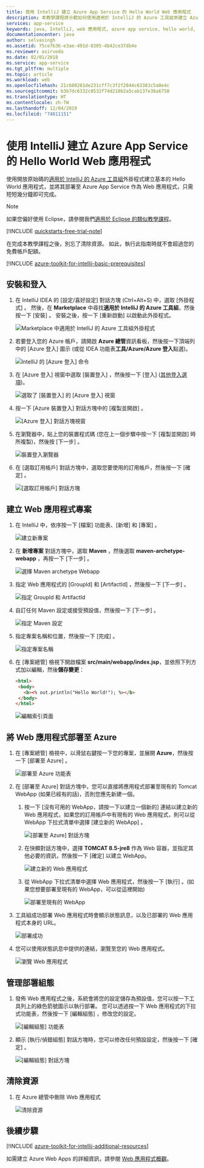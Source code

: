 ```yaml
---
title: 使用 IntelliJ 建立 Azure App Service 的 Hello World Web 應用程式
description: 本教學課程將示範如何使用適用於 IntelliJ 的 Azure 工具組來建立 Azure 的 Hello World Web 應用程式。
services: app-service
keywords: java, IntelliJ, web 應用程式, azure app service, hello world, 快速入門
documentationcenter: java
author: selvasingh
ms.assetid: 75ce7b36-e3ae-491d-8305-4b42ce37db4e
ms.reviewer: asirveda
ms.date: 02/01/2018
ms.service: app-service
ms.tgt_pltfrm: multiple
ms.topic: article
ms.workload: web
ms.openlocfilehash: 21c680281de231cff7c3f2f2044c63383c5a0e4c
ms.sourcegitcommit: b3b7dc6332c0532f74d210b2a5cab137e38a6750
ms.translationtype: HT
ms.contentlocale: zh-TW
ms.lasthandoff: 12/04/2019
ms.locfileid: "74811151"
---
```

# <a name="create-a-hello-world-web-app-for-azure-app-service-using-intellij"></a>使用 IntelliJ 建立 Azure App Service 的 Hello World Web 應用程式

使用開放原始碼的[適用於 IntelliJ 的 Azure 工具組](https://plugins.jetbrains.com/plugin/8053)外掛程式建立基本的 Hello World 應用程式，並將其部署至 Azure App Service 作為 Web 應用程式，只需短短幾分鐘即可完成。

> [!NOTE]
>
> 如果您偏好使用 Eclipse，請參閱我們[適用於 Eclipse 的類似教學課程][eclipse-hello-world]。
>
>[!INCLUDE [quickstarts-free-trial-note](../includes/quickstarts-free-trial-note.md)]
>
> 在完成本教學課程之後，別忘了清除資源。 如此，執行此指南時就不會超過您的免費帳戶配額。
>

[!INCLUDE [azure-toolkit-for-intellij-basic-prerequisites](../includes/azure-toolkit-for-intellij-basic-prerequisites.md)]

## <a name="installation-and-sign-in"></a>安裝和登入

1. 在 IntelliJ IDEA 的 [設定/喜好設定] 對話方塊 (Ctrl+Alt+S) 中，選取 [外掛程式]  。 然後，在 **Marketplace** 中尋找**適用於 IntelliJ 的 Azure 工具組**，然後按一下 [安裝]  。 安裝之後，按一下 [重新啟動]  以啟動此外掛程式。 

   ![Marketplace 中適用於 IntelliJ 的 Azure 工具組外掛程式][marketplace]

2. 若要登入您的 Azure 帳戶，請開啟 **Azure 總管**資訊看板，然後按一下頂端列中的 [Azure 登入]  圖示 (或從 IDEA 功能表**工具/Azure/Azure 登入**點選)。

   ![IntelliJ 的 [Azure 登入] 命令][I01]

3. 在 [Azure 登入]  視窗中選取 [裝置登入]  ，然後按一下 [登入]  ([其他登入選項](azure-toolkit-for-intellij-sign-in-instructions.md))。

   ![選取了 [裝置登入] 的 [Azure 登入] 視窗][I02]

4. 按一下 [Azure 裝置登入]  對話方塊中的 [複製並開啟]  。

   ![[Azure 登入] 對話方塊視窗][I03]

5. 在瀏覽器中，貼上您的裝置程式碼 (您在上一個步驟中按一下 [複製並開啟]  時所複製)，然後按 [下一步]  。

   ![裝置登入瀏覽器][I04]

6. 在 [選取訂用帳戶]  對話方塊中，選取您要使用的訂用帳戶，然後按一下 [確定]  。

   ![[選取訂用帳戶] 對話方塊][I05]

## <a name="creating-web-app-project"></a>建立 Web 應用程式專案

1. 在 IntelliJ 中，依序按一下 [檔案]  功能表、[新增]  和 [專案]  。

   ![建立新專案][file-new-project]

2. 在 **新增專案** 對話方塊中，選取 **Maven** ，然後選取 **maven-archetype-webapp** ，再按一下 [下一步]  。

   ![選擇 Maven archetype Webapp][maven-archetype-webapp]

3. 指定 Web 應用程式的 [GroupId]  和 [ArtifactId]  ，然後按一下 [下一步]  。

   ![指定 GroupId 和 ArtifactId][groupid-and-artifactid]

4. 自訂任何 Maven 設定或接受預設值，然後按一下 [下一步]  。

   ![指定 Maven 設定][maven-options]

5. 指定專案名稱和位置，然後按一下 [完成]  。

   ![指定專案名稱][project-name]

6. 在 [專案總管] 檢視下開啟檔案 **src/main/webapp/index.jsp**，並依照下列方式加以編輯，然後**儲存變更**：

   ```html
   <html>
    <body>
      <b><% out.println("Hello World!"); %></b>
    </body>
   </html>
   ```

   ![編輯索引頁面][edit-index-page]

## <a name="deploying-web-app-to-azure"></a>將 Web 應用程式部署至 Azure

1. 在 [專案總管] 檢視中，以滑鼠右鍵按一下您的專案，並展開 **Azure**，然後按一下 [部署至 Azure]  。

   ![部署至 Azure 功能表][deploy-to-azure-menu]

1. 在 [部署至 Azure] 對話方塊中，您可以直接將應用程式部署至現有的 Tomcat WebApp (如果已經有的話)，否則您應先新建一個。
   1. 按一下 [沒有可用的 WebApp，請按一下以建立一個新的]  連結以建立新的 Web 應用程式，如果您的訂用帳戶中有現有的 Web 應用程式，則可以從 WebApp 下拉式清單中選擇 [建立新的 WebApp]  。

      ![[部署至 Azure] 對話方塊][deploy-to-azure-dialog]

   1. 在快顯對話方塊中，選擇 **TOMCAT 8.5-jre8** 作為 Web 容器，並指定其他必要的資訊，然後按一下 [確定]  以建立 WebApp。

      ![建立新的 Web 應用程式][create-new-web-app-dialog]

   1. 從 WebApp 下拉式清單中選擇 Web 應用程式，然後按一下 [執行]  。(如果您想要部署至現有的 WebApp，可以從這裡開始)

      ![部署至現有的 WebApp][deploy-to-existing-webapp]

1. 工具組成功部署 Web 應用程式時會顯示狀態訊息，以及已部署的 Web 應用程式本身的 URL。

   ![部署成功][successfully-deployed]

1. 您可以使用狀態訊息中提供的連結，瀏覽至您的 Web 應用程式。

   ![瀏覽 Web 應用程式][browse-web-app]

## <a name="managing-deploy-configurations"></a>管理部署組態

1. 發佈 Web 應用程式之後，系統會將您的設定儲存為預設值，您可以按一下工具列上的綠色箭號圖示以執行部署。 您可以透過按一下 Web 應用程式的下拉式功能表，然後按一下 [編輯組態]  ，修改您的設定。

   ![[編輯組態] 功能表][edit-configuration-menu]

1. 顯示 [執行/偵錯組態]  對話方塊時，您可以修改任何預設設定，然後按一下 [確定]  。

   ![[編輯組態] 對話方塊][edit-configuration-dialog]

## <a name="cleaning-up-resources"></a>清除資源

1. 在 Azure 總管中刪除 Web 應用程式

     ![清除資源][clean-resources]

## <a name="next-steps"></a>後續步驟

[!INCLUDE [azure-toolkit-for-intellij-additional-resources](../includes/azure-toolkit-for-intellij-additional-resources.md)]

如需建立 Azure Web Apps 的詳細資訊，請參閱 [Web 應用程式概觀]。

<!-- URL List -->

[Azure Toolkit for IntelliJ]: azure-toolkit-for-intellij.md
[Azure Toolkit for Eclipse]: ../eclipse/azure-toolkit-for-eclipse.md
[eclipse-hello-world]: ../eclipse/azure-toolkit-for-eclipse-create-hello-world-web-app.md
[Web 應用程式概觀]: /azure/app-service/app-service-web-overview
[Apache Tomcat]: http://tomcat.apache.org/
[Jetty]: http://www.eclipse.org/jetty/
[Legacy Version]: azure-toolkit-for-intellij-create-hello-world-web-app-legacy-version.md
[intelliJ-sign-in-instructions]: azure-toolkit-for-intellij-sign-in-instructions.md

<!-- IMG List -->
[marketplace]:./media/azure-toolkit-for-intellij-create-hello-world-web-app/marketplace.png
[file-new-project]: ./media/azure-toolkit-for-intellij-create-hello-world-web-app/file-new-project.png
[maven-archetype-webapp]: ./media/azure-toolkit-for-intellij-create-hello-world-web-app/maven-archetype-webapp.png
[groupid-and-artifactid]: ./media/azure-toolkit-for-intellij-create-hello-world-web-app/groupid-and-artifactid.png
[maven-options]: ./media/azure-toolkit-for-intellij-create-hello-world-web-app/maven-options.png
[project-name]: ./media/azure-toolkit-for-intellij-create-hello-world-web-app/project-name.png
[open-index-page]: ./media/azure-toolkit-for-intellij-create-hello-world-web-app/open-index-page.png
[edit-index-page]: ./media/azure-toolkit-for-intellij-create-hello-world-web-app/edit-index-page.png
[deploy-to-azure-menu]: ./media/azure-toolkit-for-intellij-create-hello-world-web-app/run-on-web-app-menu.png
[deploy-to-azure-dialog]: ./media/azure-toolkit-for-intellij-create-hello-world-web-app/run-on-web-app-dialog.png
[deploy-to-existing-webapp]: ./media/azure-toolkit-for-intellij-create-hello-world-web-app/deploy-to-existing-webapp.png
[create-new-web-app-dialog]: ./media/azure-toolkit-for-intellij-create-hello-world-web-app/create-new-web-app-dialog.png
[successfully-deployed]: ./media/azure-toolkit-for-intellij-create-hello-world-web-app/successfully-deployed.png
[browse-web-app]: ./media/azure-toolkit-for-intellij-create-hello-world-web-app/browse-web-app.png
[edit-configuration-menu]: ./media/azure-toolkit-for-intellij-create-hello-world-web-app/edit-configuration-menu.png
[edit-configuration-dialog]: ./media/azure-toolkit-for-intellij-create-hello-world-web-app/edit-configuration-dialog.png
[clean-resources]: ./media/azure-toolkit-for-intellij-create-hello-world-web-app/clean-resource.png
[I01]: media/azure-toolkit-for-intellij-sign-in-instructions/I01.png
[I02]: media/azure-toolkit-for-intellij-sign-in-instructions/I02.png
[I03]: media/azure-toolkit-for-intellij-sign-in-instructions/I03.png
[I04]: media/azure-toolkit-for-intellij-sign-in-instructions/I04.png
[I05]: media/azure-toolkit-for-intellij-sign-in-instructions/I05.png
